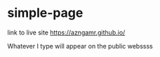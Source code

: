 # simple-page

link to live site https://azngamr.github.io/

Whatever I type will appear on the public webssss

<div id="anychart-embed-seat-maps-boeing-737" class="anychart-embed anychart-embed-seat-maps-boeing-737">
<script src="https://cdn.anychart.com/releases/8.2.1/js/anychart-base.min.js"></script>
<script src="https://cdn.anychart.com/releases/8.2.1/js/anychart-ui.min.js"></script>
<script src="https://cdn.anychart.com/releases/8.2.1/js/anychart-exports.min.js"></script>
<script src="https://cdn.anychart.com/releases/8.2.1/js/anychart-map.min.js"></script>
<script src="https://code.jquery.com/jquery-latest.min.js"></script>
<script src="https://cdn.anychart.com/csv-data/boeing_737.js"></script>
<div id="ac_style_seat-maps-boeing-737" style="display:none;">
html, body, #container {
    width: 100%;
    height: 100%;
    margin: 0;
    padding: 0;
}
</div>
<script>(function(){
function ac_add_to_head(el){
	var head = document.getElementsByTagName('head')[0];
	head.insertBefore(el,head.firstChild);
}
function ac_add_link(url){
	var el = document.createElement('link');
	el.rel='stylesheet';el.type='text/css';el.media='all';el.href=url;
	ac_add_to_head(el);
}
function ac_add_style(css){
	var ac_style = document.createElement('style');
	if (ac_style.styleSheet) ac_style.styleSheet.cssText = css;
	else ac_style.appendChild(document.createTextNode(css));
	ac_add_to_head(ac_style);
}
ac_add_link('https://cdn.anychart.com/playground-css/seat-map/seat-map-title.css');
ac_add_link('https://cdn.anychart.com/releases/8.2.1/css/anychart-ui.min.css');
ac_add_link('https://cdn.anychart.com/releases/8.2.1/fonts/css/anychart-font.min.css');
ac_add_style(document.getElementById("ac_style_seat-maps-boeing-737").innerHTML);
ac_add_style(".anychart-embed-seat-maps-boeing-737{width:600px;height:450px;}");
})();</script>
<div id="container"></div>
<script>
anychart.onDocumentReady(function () {
    var stage = acgraph.create('container');

    $('#container').append('<div class="seat-map-title">' +
            '<h1>Boeing 737</h1>' +
            '<p>Source <a href="https://cdn.anychart.com/svg-data/seat-map/boeing_737.svg"' +
            'target="_blank">SVG Image</a></p>' + '</div>');

    // get svg file
    $.ajax({
        type: 'GET',
        url: 'https://cdn.anychart.com/svg-data/seat-map/boeing_737.svg',
        // The data that have been used for this sample can be taken from the CDN
        // load SVG image using jQuery ajax
        success: function (svgData) {
            // data for creating a SeatMap
            // from the CDN https://cdn.anychart.com/csv-data/boeing_737.js to data file
            var data = boeingData();
            var chart = anychart.seatMap(data);
            // set svg data,
            chart.geoData(svgData);
            chart.padding([105, 0, 20, 0])
                    // load svg-file how it looked(colors stroke/fill except
                    // for elements of series)
                    .unboundRegions('as-is');

            series = chart.getSeries(0);
            // sets fill series
            series.fill(function () {
                        var attrs = this.attributes;

                        return attrs ? attrs.fill : this.sourceColor;
                    })
                    // sets stroke series
                    .stroke(function () {
                        var attrs = this.attributes;

                        return attrs ? attrs.stroke : this.sourceColor;
                    });

            // sets fill on hover series and select series
            series.hovered().fill(returnColorHoverAndSelect);
            series.selected().fill(returnColorHoverAndSelect);

            // Create chart tooltip own title
            series.tooltip().titleFormat('Place');

            // Create chart tooltip own text
            series.tooltip().format('{%Id}');

            // create label zoom
            var zoomLabel = chart.label(0);
            zoomLabel.text('2x Zoom.')
                    .background('#9E9E9E')
                    .fontColor('#fff')
                    .padding(5)
                    .position('center-top')
                    .offsetX(5)
                    .offsetY(60);

            zoomLabel.listen('click', function () {
                // zoom map in 2 times
                chart.zoom(2);
            });

            // set color for label hover
            zoomLabel.listen('mouseOver', mouseOverLabel);
            zoomLabel.listen('mouseOut', mouseOutLabel);

            // create label zoom to
            var zoomToLabel = chart.label(1);
            zoomToLabel.text('1x Zoom.')
                    .background('#9E9E9E')
                    .fontColor('#fff')
                    .position('center-top')
                    .padding(5)
                    .offsetX(-75)
                    .offsetY(60);

            zoomToLabel.listen('click', function () {
                // zoomTo map
                chart.zoomTo(1);
            });

            // set color for label hover
            zoomToLabel.listen('mouseOver', mouseOverLabel);
            zoomToLabel.listen('mouseOut', mouseOutLabel);

            // label hover info
            var labelHoverPlaceInfo = chart.label(2);
            var labelHoverPlaceInfoFormat = '<span style="color: #545f69; font-size: 14px">' +
                    '<b>Class</b>: %s<br/><b>Place</b>: %s<br/><b>Price</b>: %s</span>';
            labelHoverPlaceInfo.useHtml(true)
                    .padding(10)
                    .hAlign('left')
                    .position('right-top')
                    .anchor('right-top')
                    .offsetY(85)
                    .offsetX(20)
                    .width(250);
            labelHoverPlaceInfo.background({
                fill: '#FCFCFC',
                stroke: '#E1E1E1',
                corners: 3,
                cornerType: 'ROUND'
            });
            labelHoverPlaceInfo.text(anychart.format.subs(labelHoverPlaceInfoFormat, '-', '-', '0'));

            // label select info
            var labelSelectPlace = chart.label(3);
            var labelSelectPlaceFormat = '<span style="color: #545f69; font-size: 14px">' +
                    '<b>Seat Reservation<br/></b><b>Places</b>: %s<br/><b>Total Price</b>: %s</span>';
            labelSelectPlace.useHtml(true)
                    .padding(10)
                    .hAlign('left')
                    .position('right-top')
                    .anchor('right-top')
                    .offsetY(160)
                    .offsetX(20)
                    .width(250);
            labelSelectPlace.background({
                fill: '#FCFCFC',
                stroke: '#E1E1E1',
                corners: 3,
                cornerType: 'ROUND'
            });
            labelSelectPlace.text(anychart.format.subs(labelSelectPlaceFormat, '-', '0'));

            // label info
            var labelInfo = chart.label(4);
            labelInfo.useHtml(true)
                    .padding(10)
                    .hAlign('left')
                    .position('left-top')
                    .anchor('left-top')
                    .offsetY(85)
                    .offsetX(20)
                    .width(270);
            labelInfo.background({
                fill: '#FCFCFC',
                stroke: '#E1E1E1',
                corners: 3,
                cornerType: 'ROUND'
            });
            labelInfo.text('<span style="color: #545f69; font-size: 14px"><b>Please select a location.' +
                    '</b><br><br>You can do this by clicking on the<br>desired location , so you can select' +
                    '<br>multiple locations with the aid<br>of a combination of keys:<br><b><i>shift/ctrl' +
                    ' + target place</i></b>.</span>').useHtml(true);

            // add pointsHover listener to get hovered place info
            chart.listen('pointsHover', function (point) {
                var placeInfo;
                if (point.seriesStatus[0].points[0] !== undefined) {
                    placeInfo = placeInfoFunc(point.seriesStatus[0].points[0].id);
                    labelHoverPlaceInfo.text(anychart.format.subs(labelHoverPlaceInfoFormat, placeInfo.class, placeInfo.place, placeInfo.price));
                }
            });

            // add pointsSelect listener to get select place info
            chart.listen('pointsSelect', function (points) {
                var placesInfo = points.seriesStatus[0].points;
                var placesId = [];
                var totalPrice = 0;

                if (chart.getSelectedPoints().length) {

                    for (var i = 0; i < placesInfo.length; i++) {
                        placesId.push(points.seriesStatus[0].points[i].id);
                        totalPrice += parseInt(placeInfoFunc(points.seriesStatus[0].points[i].id).price);
                    }

                    totalPrice += '$';

                    labelSelectPlace.text(anychart.format.subs(labelSelectPlaceFormat, placesId, totalPrice)).background({
                        fill: '#E5EEF5'
                    });
                }

            });

            // add chartClick listener to reset labelSelectPlace values
            chart.listen('click', function () {
                if (chart.getSelectedPoints().length == 0) {
                    labelSelectPlace.background({
                        fill: '#FCFCFC'
                    });
                    labelHoverPlaceInfo.text(anychart.format.subs(labelHoverPlaceInfoFormat, '-', '-', '0'));
                    labelSelectPlace.text(anychart.format.subs(labelSelectPlaceFormat, '-', '0'));
                }
            });

            // set container id for the chart
            chart.container(stage);
            // initiate chart drawing
            chart.draw();
        }
    });
});

function returnColorHoverAndSelect() {
    return '#64b5f6';
}

function mouseOverLabel() {
    this.background(anychart.color.darken('#9E9E9E', 0.35));
}

function mouseOutLabel() {
    this.background('#9E9E9E');
}

function placeInfoFunc(id) {
    const ECONOM_PLUS_ROW_MIN = 21;
    var regBusinessClass = /[1-3]{1}-(A|B|E|F)/;
    var regeconomClass = /([7-9]{1}|[0-9]{2})-(A|B|C|D|E|F)/;

    var businessClass = id.match(regBusinessClass) ? id.match(regBusinessClass)[0] : false;
    var economPlusClass = id.match(regeconomClass) && id.match(regeconomClass)[1] <= ECONOM_PLUS_ROW_MIN ? id.match(regeconomClass)[0] : false;
    var economClass = id.match(regeconomClass) && id.match(regeconomClass)[1] > ECONOM_PLUS_ROW_MIN ? id.match(regeconomClass)[0] : false;

    switch (id) {
        case businessClass :
            return {
                place: id,
                class: 'Business Class',
                price: '350$'
            };
        case economPlusClass :
            return {
                place: id,
                class: 'Econom-Plus Class',
                price: '250$'
            };
        case economClass :
            return {
                place: id,
                class: 'Econom Class',
                price: '150$'
            };
    }
}
</script>
</div>
